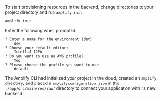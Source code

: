 To start provisioning resources in the backend, change directories to your project directory and run `amplify init`:

```bash
amplify init
```

Enter the following when prompted:

```console
? Enter a name for the environment (dev)
    dev
? Choose your default editor:
    IntelliJ IDEA
? Do you want to use an AWS profile?
    Yes
? Please choose the profile you want to use
    default
```

The Amplify CLI had initialized your project in the cloud, created an `amplify` directory, and placed a `amplifyconfiguration.json` in the `./app/src/main/res/raw/` directory to connect your application with its new backend.